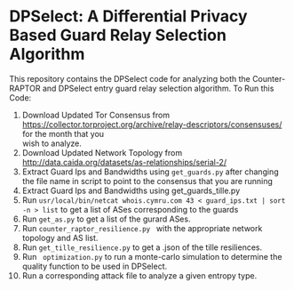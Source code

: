 # DPSelect: A Differential Privacy Based Guard Relay Selection Algorithm

This repository contains the DPSelect code for analyzing both the Counter-RAPTOR and DPSelect entry guard relay selection algorithm.
To Run this Code:
 1.  Download Updated Tor Consensus from https://collector.torproject.org/archive/relay-descriptors/consensuses/ for the month that you  
 wish to analyze.
 2.  Download Updated Network Topology from http://data.caida.org/datasets/as-relationships/serial-2/
 3.  Extract Guard Ips and Bandwidths using ```get_guards.py``` after changing the file name in script to point to the consensus that you 
 are running
 4.  Extract Guard Ips and Bandwidths using get_guards_tille.py
 5.  Run ``` usr/local/bin/netcat whois.cymru.com 43 < guard_ips.txt | sort -n > list ``` to get a list of ASes corresponding to the 
 guards 
 6. Run ``` get_as.py ``` to get a list of the gurard ASes.
 7. Run ```counter_raptor_resilience.py ``` with the appropriate network topology and AS list. 
 8. Run  ``` get_tille_resilience.py ``` to get a .json of the tille resiliences.
 9. Run ``` optimization.py``` to run a monte-carlo simulation to determine the quality function to be used in DPSelect.
 10. Run a corresponding attack file to analyze a given entropy type.
